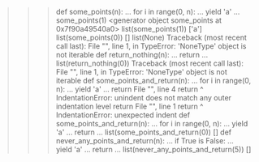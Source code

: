 >>> def some_points(n):
...     for i in range(0, n):
...         yield 'a'
... 
>>> some_points(1)
<generator object some_points at 0x7f90a49540a0>
>>> list(some_points(1))
['a']
>>> list(some_points(0))
[]
>>> list(None)
Traceback (most recent call last):
  File "<stdin>", line 1, in <module>
TypeError: 'NoneType' object is not iterable
>>> def return_nothing(n):
...     return
... 
>>> list(return_nothing(0))
Traceback (most recent call last):
  File "<stdin>", line 1, in <module>
TypeError: 'NoneType' object is not iterable
>>> def some_points_and_return(n):
...     for i in range(0, n):
...         yield 'a'
...     return
  File "<stdin>", line 4
    return
         ^
IndentationError: unindent does not match any outer indentation level
>>>     return
  File "<stdin>", line 1
    return
    ^
IndentationError: unexpected indent
>>> def some_points_and_return(n):
...     for i in range(0, n):
...             yield 'a'
...     return
... 
>>> list(some_points_and_return(0))
[]
>>> def never_any_points_and_return(n):
...     if True is False:
...             yield 'a'
...     return
... 
>>> list(never_any_points_and_return(5))
[]
